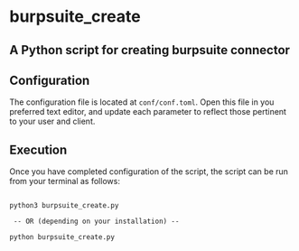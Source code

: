 # burpsuite_create
A Python script for creating burpsuite connector
----

## Configuration
The configuration file is located at `conf/conf.toml`. Open this file
in you preferred text editor, and update each parameter to reflect those
pertinent to your user and client.


## Execution
Once you have completed configuration of the script, the script can be run from your
terminal as follows:

```commandline

python3 burpsuite_create.py

 -- OR (depending on your installation) --

python burpsuite_create.py

```